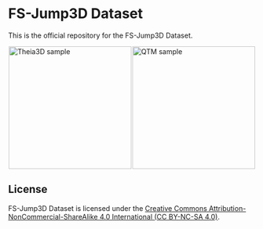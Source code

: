 # FS-Jump3D Dataset
This is the official repository for the FS-Jump3D Dataset.

<div style="display: flex; justify-content: space-around;">
  <img src="https://github.com/ryota-takedalab/FS-Jump3D/blob/main/figs/Theia3D_sample.gif" alt="Theia3D sample" height="250"/>
  <img src="https://github.com/ryota-takedalab/FS-Jump3D/blob/main/figs/qtm_ex.gif" alt="QTM sample" height="250"/>
</div>

## License

FS-Jump3D Dataset is licensed under the [Creative Commons Attribution-NonCommercial-ShareAlike 4.0 International (CC BY-NC-SA 4.0)](https://creativecommons.org/licenses/by-nc-sa/4.0/).
